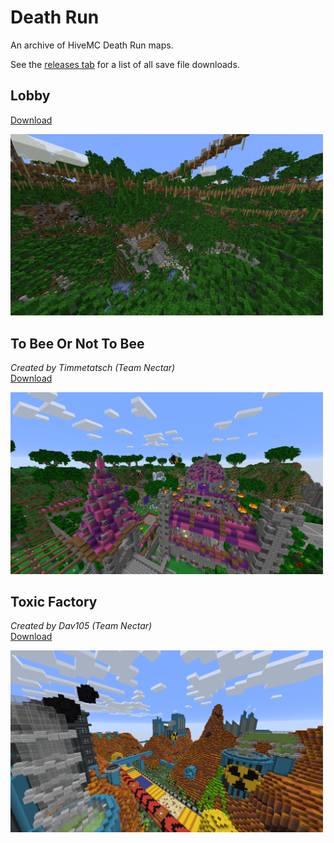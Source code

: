 # Death Run

An archive of HiveMC Death Run maps.

See the [releases tab](https://github.com/Nixinova/HiveMC/tags) for a list of all save file downloads.

## Lobby
[Download](https://github.com/Nixinova/HiveMC/releases/tag/death-run-lobby)

<img src="lobby/screenshot.png" width="500px">

## To Bee Or Not To Bee
*Created by Timmetatsch (Team Nectar)*<br>
[Download](https://github.com/Nixinova/HiveMC/releases/tag/to-bee-or-not-to-bee)

<img src="to-bee-or-not-to-bee/screenshot.png" width="500px">

## Toxic Factory
*Created by Dav105 (Team Nectar)*<br>
[Download](https://github.com/Nixinova/HiveMC/releases/tag/toxic-factory)

<img src="toxic-factory/screenshot.png" width="500px">
